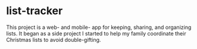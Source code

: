 list-tracker
============

This project is a web- and mobile- app for keeping, sharing, and organizing lists.  It began as a side project I started to help my family coordinate their Christmas lists to avoid double-gifting.
